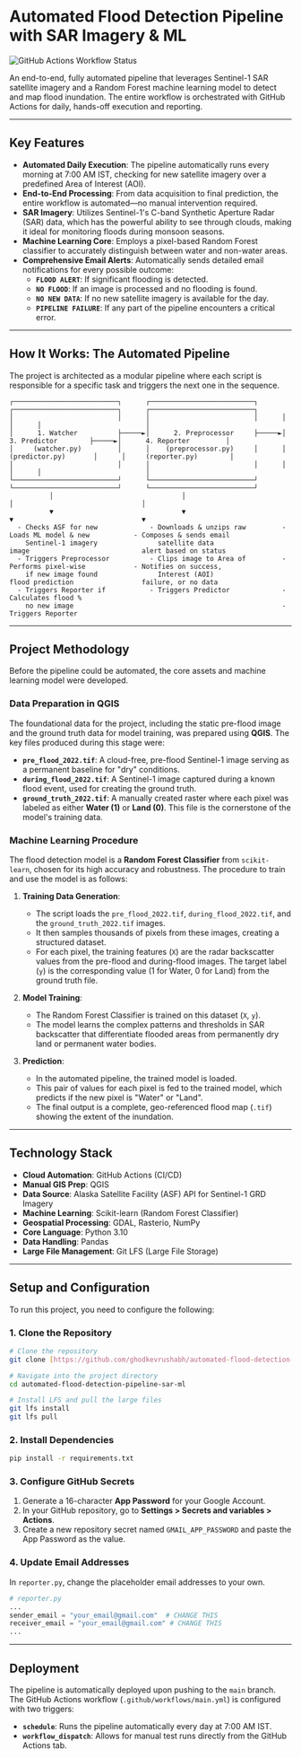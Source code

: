 # Automated Flood Detection Pipeline with SAR Imagery & ML

![GitHub Actions Workflow Status](https://img.shields.io/github/actions/workflow/status/ghodkevrushabh/automated-flood-detection-pipeline-sar-ml/main.yml?branch=main&style=for-the-badge)

An end-to-end, fully automated pipeline that leverages Sentinel-1 SAR satellite imagery and a Random Forest machine learning model to detect and map flood inundation. The entire workflow is orchestrated with GitHub Actions for daily, hands-off execution and reporting.

---

## Key Features

- **Automated Daily Execution**: The pipeline automatically runs every morning at 7:00 AM IST, checking for new satellite imagery over a predefined Area of Interest (AOI).
- **End-to-End Processing**: From data acquisition to final prediction, the entire workflow is automated—no manual intervention required.
- **SAR Imagery**: Utilizes Sentinel-1's C-band Synthetic Aperture Radar (SAR) data, which has the powerful ability to see through clouds, making it ideal for monitoring floods during monsoon seasons.
- **Machine Learning Core**: Employs a pixel-based Random Forest classifier to accurately distinguish between water and non-water areas.
- **Comprehensive Email Alerts**: Automatically sends detailed email notifications for every possible outcome:
  - **`FLOOD ALERT`**: If significant flooding is detected.
  - **`NO FLOOD`**: If an image is processed and no flooding is found.
  - **`NO NEW DATA`**: If no new satellite imagery is available for the day.
  - **`PIPELINE FAILURE`**: If any part of the pipeline encounters a critical error.

---

## How It Works: The Automated Pipeline

The project is architected as a modular pipeline where each script is responsible for a specific task and triggers the next one in the sequence.

```
┌──────────────────────────┐      ┌──────────────────────────┐      ┌──────────────────────────┐      ┌──────────────────────────┐
│                          │      │                          │      │                          │      │                          │
│      1. Watcher          ├─────►│      2. Preprocessor     ├─────►│      3. Predictor        ├─────►│      4. Reporter         │
│     (watcher.py)         │      │    (preprocessor.py)     │      │     (predictor.py)       │      │     (reporter.py)        │
│                          │      │                          │      │                          │      │                          │
└──────────────────────────┘      └──────────────────────────┘      └──────────────────────────┘      └──────────────────────────┘
          │                                │                                │                                │
          ▼                                ▼                                ▼                                ▼
  - Checks ASF for new             - Downloads & unzips raw         - Loads ML model & new           - Composes & sends email
    Sentinel-1 imagery               satellite data                   image                            alert based on status
  - Triggers Preprocessor          - Clips image to Area of         - Performs pixel-wise            - Notifies on success,
    if new image found               Interest (AOI)                   flood prediction                 failure, or no data
  - Triggers Reporter if           - Triggers Predictor             - Calculates flood %
    no new image                                                    - Triggers Reporter
```

---

## Project Methodology

Before the pipeline could be automated, the core assets and machine learning model were developed.

### Data Preparation in QGIS

The foundational data for the project, including the static pre-flood image and the ground truth data for model training, was prepared using **QGIS**. The key files produced during this stage were:
- **`pre_flood_2022.tif`**: A cloud-free, pre-flood Sentinel-1 image serving as a permanent baseline for "dry" conditions.
- **`during_flood_2022.tif`**: A Sentinel-1 image captured during a known flood event, used for creating the ground truth.
- **`ground_truth_2022.tif`**: A manually created raster where each pixel was labeled as either **Water (1)** or **Land (0)**. This file is the cornerstone of the model's training data.

### Machine Learning Procedure

The flood detection model is a **Random Forest Classifier** from `scikit-learn`, chosen for its high accuracy and robustness. The procedure to train and use the model is as follows:

1.  **Training Data Generation**:
    - The script loads the `pre_flood_2022.tif`, `during_flood_2022.tif`, and the `ground_truth_2022.tif` images.
    - It then samples thousands of pixels from these images, creating a structured dataset.
    - For each pixel, the training features (`X`) are the radar backscatter values from the pre-flood and during-flood images. The target label (`y`) is the corresponding value (1 for Water, 0 for Land) from the ground truth file.

2.  **Model Training**:
    - The Random Forest Classifier is trained on this dataset (`X`, `y`).
    - The model learns the complex patterns and thresholds in SAR backscatter that differentiate flooded areas from permanently dry land or permanent water bodies.

3.  **Prediction**:
    - In the automated pipeline, the trained model is loaded.
    - This pair of values for each pixel is fed to the trained model, which predicts if the new pixel is "Water" or "Land".
    - The final output is a complete, geo-referenced flood map (`.tif`) showing the extent of the inundation.

---

## Technology Stack

- **Cloud Automation**: GitHub Actions (CI/CD)
- **Manual GIS Prep**: QGIS
- **Data Source**: Alaska Satellite Facility (ASF) API for Sentinel-1 GRD Imagery
- **Machine Learning**: Scikit-learn (Random Forest Classifier)
- **Geospatial Processing**: GDAL, Rasterio, NumPy
- **Core Language**: Python 3.10
- **Data Handling**: Pandas
- **Large File Management**: Git LFS (Large File Storage)

---

## Setup and Configuration

To run this project, you need to configure the following:

### 1. Clone the Repository

```bash
# Clone the repository
git clone [https://github.com/ghodkevrushabh/automated-flood-detection-pipeline-sar-ml.git](https://github.com/ghodkevrushabh/automated-flood-detection-pipeline-sar-ml.git)

# Navigate into the project directory
cd automated-flood-detection-pipeline-sar-ml

# Install LFS and pull the large files
git lfs install
git lfs pull
```

### 2. Install Dependencies

```bash
pip install -r requirements.txt
```

### 3. Configure GitHub Secrets

1.  Generate a 16-character **App Password** for your Google Account.
2.  In your GitHub repository, go to **Settings > Secrets and variables > Actions**.
3.  Create a new repository secret named `GMAIL_APP_PASSWORD` and paste the App Password as the value.

### 4. Update Email Addresses
In `reporter.py`, change the placeholder email addresses to your own.

```python
# reporter.py
...
sender_email = "your_email@gmail.com"  # CHANGE THIS
receiver_email = "your_email@gmail.com" # CHANGE THIS
...
```

---

## Deployment

The pipeline is automatically deployed upon pushing to the `main` branch. The GitHub Actions workflow (`.github/workflows/main.yml`) is configured with two triggers:

- **`schedule`**: Runs the pipeline automatically every day at 7:00 AM IST.
- **`workflow_dispatch`**: Allows for manual test runs directly from the GitHub Actions tab.

